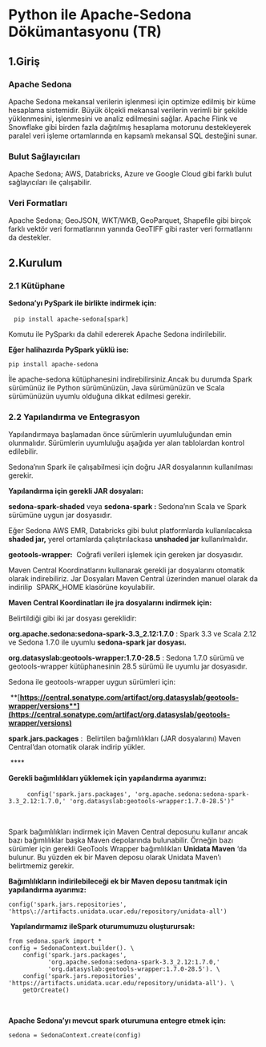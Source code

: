 # Python ile Apache-Sedona Dökümantasyonu (TR)

## 1.Giriş 

### Apache Sedona 

Apache Sedona mekansal verilerin işlenmesi için optimize edilmiş bir küme hesaplama sistemidir. Büyük ölçekli mekansal verilerin verimli bir şekilde yüklenmesini, işlenmesini ve analiz edilmesini sağlar. Apache Flink ve Snowflake gibi birden fazla dağıtılmış hesaplama motorunu destekleyerek paralel veri işleme ortamlarında en kapsamlı mekansal SQL desteğini sunar.

### Bulut Sağlayıcıları

Apache Sedona; AWS, Databricks, Azure ve Google Cloud gibi farklı bulut sağlayıcıları ile çalışabilir. 

### Veri Formatları

Apache Sedona; GeoJSON, WKT/WKB, GeoParquet, Shapefile gibi birçok farklı vektör veri formatlarının yanında GeoTIFF gibi raster veri formatlarını da destekler.

## 2.Kurulum 


### 2.1 Kütüphane

**Sedona’yı PySpark ile birlikte indirmek için:**

 ` pip install apache-sedona[spark]`

Komutu ile PySparkı da dahil edererek Apache Sedona indirilebilir. 

**Eğer halihazırda PySpark yüklü ise:**

`pip install apache-sedona`

İle apache-sedona kütüphanesini indirebilirsiniz.Ancak bu durumda Spark sürümünüz ile Python sürümünüzün, Java sürümünüzün ve Scala sürümünüzün uyumlu olduğuna dikkat edilmesi gerekir.

### 2.2 Yapılandırma ve Entegrasyon

Yapılandırmaya başlamadan önce sürümlerin uyumluluğundan emin olunmalıdır. Sürümlerin uyumluluğu aşağıda yer alan tablolardan kontrol edilebilir.

Sedona’nın Spark ile çalışabilmesi için doğru JAR dosyalarının kullanılması gerekir.

**Yapılandırma için gerekli JAR dosyaları:**

**sedona-spark-shaded** veya **sedona-spark :** Sedona’nın Scala ve Spark sürümüne uygun jar dosyasıdır.  

Eğer Sedona AWS EMR, Databricks gibi bulut platformlarda kullanılacaksa **shaded jar,** yerel ortamlarda çalıştırılackasa **unshaded jar** kullanılmalıdır.

**geotools-wrapper:**  Coğrafi verileri işlemek için gereken jar dosyasıdır. 

Maven Central Koordinatlarını kullanarak gerekli jar dosyalarını otomatik olarak indirebiliriz. Jar Dosyaları Maven Central üzerinden manuel olarak da indirilip  SPARK\_HOME klasörüne koyulabilir. 

**Maven Central Koordinatları ile jra dosyalarını indirmek için:**

Belirtildiği gibi iki jar dosyası gereklidir:

**org.apache.sedona:sedona-spark-3.3\_2.12:1.7.0**  : Spark 3.3 ve Scala 2.12 ve Sedona 1.7.0 ile uyumlu **sedona-spark jar dosyası.**

**org.datasyslab:geotools-wrapper:1.7.0-28.5**  :  Sedona 1.7.0 sürümü ve geotools-wrapper kütüphanesinin 28.5 sürümü ile uyumlu jar dosyasıdır.


Sedona ile geotools-wrapper uygun sürümleri için:

 **[**https://central.sonatype.com/artifact/org.datasyslab/geotools-wrapper/versions**](https://central.sonatype.com/artifact/org.datasyslab/geotools-wrapper/versions)**

**spark.jars.packages** :  Belirtilen bağımlılıkları (JAR dosyalarını) Maven Central’dan otomatik olarak indirip yükler.



 ****

**Gerekli bağımlılıkları yüklemek için yapılandırma ayarımız:**

    ```   config('spark.jars.packages',
           'org.apache.sedona:sedona-spark-3.3_2.12:1.7.0,'
           'org.datasyslab:geotools-wrapper:1.7.0-28.5')"```


 

Spark bağımlılıkları indirmek için Maven Central deposunu kullanır ancak bazı bağımlılıklar başka Maven depolarında bulunabilir. Örneğin bazı sürümler için gerekli GeoTools Wrapper bağımlılıkları **Unidata Maven** ‘da bulunur. Bu yüzden ek bir Maven deposu olarak Unidata Maven’ı belirtmemiz gerekir.

**Bağımlılıkların indirilebileceği ek bir Maven deposu tanıtmak için yapılandırma ayarımız:**

``config('spark.jars.repositories', 'https\://artifacts.unidata.ucar.edu/repository/unidata-all')``

 **Yapılandırmamız ileSpark oturumumuzu oluşturursak:**

```
from sedona.spark import *
config = SedonaContext.builder(). \
    config('spark.jars.packages',
           'org.apache.sedona:sedona-spark-3.3_2.12:1.7.0,'
           'org.datasyslab:geotools-wrapper:1.7.0-28.5'). \
    config('spark.jars.repositories', 'https://artifacts.unidata.ucar.edu/repository/unidata-all'). \
	getOrCreate()
 ```


 

**Apache Sedona’yı mevcut spark oturumuna entegre etmek için:**

`sedona = SedonaContext.create(config)`

 





